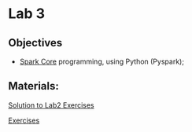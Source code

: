 # Lab 3

## Objectives

+ [Spark Core](https://spark.apache.org/docs/latest/api/python/) programming, using Python (Pyspark);

## Materials:
[Solution to Lab2 Exercises](https://colab.research.google.com/github/smduarte/spbd-2425/blob/main/docs/labs/lab3/SPBD_Labs_mapreduce2_exercise_solution.ipynb)

[Exercises](https://colab.research.google.com/github/smduarte/spbd-2425/blob/main/docs/labs/lab3/SPBD_Labs_spark1_exercise.ipynb)
